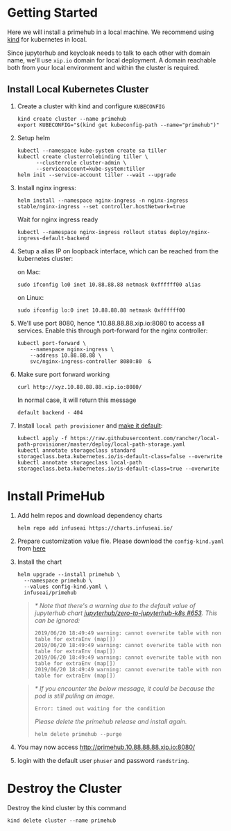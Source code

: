 
# Getting Started

Here we will install a primehub in a local machine. We recommend using [kind](https://github.com/kubernetes-sigs/kind/) for kubernetes in local.

Since jupyterhub and keycloak needs to talk to each other with domain name, we'll use `xip.io` domain for local deployment. A domain reachable both from your local environment and within the cluster is required.

## Install Local Kubernetes Cluster

1. Create a cluster with kind and configure `KUBECONFIG`

   ```console
   kind create cluster --name primehub
   export KUBECONFIG="$(kind get kubeconfig-path --name="primehub")"
   ```

1. Setup helm

   ```console
   kubectl --namespace kube-system create sa tiller
   kubectl create clusterrolebinding tiller \
         --clusterrole cluster-admin \
         --serviceaccount=kube-system:tiller
   helm init --service-account tiller --wait --upgrade
   ```

1. Install nginx ingress:

   ```console
   helm install --namespace nginx-ingress -n nginx-ingress stable/nginx-ingress --set controller.hostNetwork=true
   ```

   Wait for nginx ingress ready

   ```console
   kubectl --namespace nginx-ingress rollout status deploy/nginx-ingress-default-backend
   ```

1. Setup a alias IP on loopback interface, which can be reached from the kubernetes cluster:

   on Mac:
   
   ```console
   sudo ifconfig lo0 inet 10.88.88.88 netmask 0xffffff00 alias
   ```

   on Linux:
   
   ```console
   sudo ifconfig lo:0 inet 10.88.88.88 netmask 0xffffff00
   ```

1. We'll use port 8080, hence *.10.88.88.88.xip.io:8080 to access all services. Enable this through port-forward for the nginx controller:

   ```console
   kubectl port-forward \
       --namespace nginx-ingress \
       --address 10.88.88.88 \
       svc/nginx-ingress-controller 8080:80  &
   ```

1. Make sure port forward working
   
   ```console
   curl http://xyz.10.88.88.88.xip.io:8080/                                                                                           
   ```

   In normal case, it will return this message

   ```console
   default backend - 404
   ```
 

1. Install `local path provisioner` and [make it default](https://kubernetes.io/docs/tasks/administer-cluster/change-default-storage-class/):

   ```console
   kubectl apply -f https://raw.githubusercontent.com/rancher/local-path-provisioner/master/deploy/local-path-storage.yaml
   kubectl annotate storageclass standard storageclass.beta.kubernetes.io/is-default-class=false --overwrite
   kubectl annotate storageclass local-path storageclass.beta.kubernetes.io/is-default-class=true --overwrite
   ```


# Install PrimeHub
1. Add helm repos and download dependency charts

   ```console
   helm repo add infuseai https://charts.infuseai.io/
   ```

1. Prepare customization value file. Please download the `config-kind.yaml` from [here](../examples/config-kind.yaml)
   
1. Install the chart

   ```
   helm upgrade --install primehub \
     --namespace primehub \
     --values config-kind.yaml \
     infuseai/primehub
   ```

   > *\* Note that there's a warning due to the default value of jupyterhub chart [jupyterhub/zero-to-jupyterhub-k8s #653](https://github.com/jupyterhub/zero-to-jupyterhub-k8s/issues/653).  This can be ignored:*
   >
   > ```
   > 2019/06/20 18:49:49 warning: cannot overwrite table with non table for extraEnv (map[])
   > 2019/06/20 18:49:49 warning: cannot overwrite table with non table for extraEnv (map[])
   > 2019/06/20 18:49:49 warning: cannot overwrite table with non table for extraEnv (map[])
   > 2019/06/20 18:49:49 warning: cannot overwrite table with non table for extraEnv (map[])
   > ```
   
   > *\* If you encounter the below message, it could be because the pod is still pulling an image.*
   > ```
   > Error: timed out waiting for the condition
   > ```
   > 
   > *Please delete the primehub release and install again.*
   > ```
   > helm delete primehub --purge
   > ```

1. You may now access http://primehub.10.88.88.88.xip.io:8080/
1. login with the default user `phuser` and password `randstring`.


# Destroy the Cluster

Destroy the kind cluster by this command

```
kind delete cluster --name primehub
```
